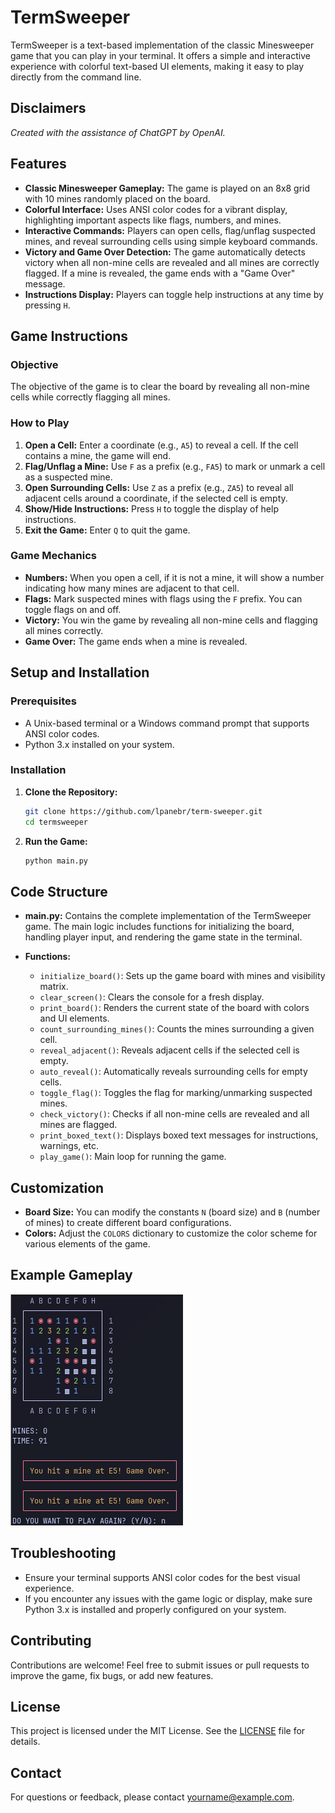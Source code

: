 # TermSweeper

TermSweeper is a text-based implementation of the classic Minesweeper game that you can play in your terminal. It offers a simple and interactive experience with colorful text-based UI elements, making it easy to play directly from the command line.

## Disclaimers

_Created with the assistance of ChatGPT by OpenAI._

## Features

- **Classic Minesweeper Gameplay:** The game is played on an 8x8 grid with 10 mines randomly placed on the board.
- **Colorful Interface:** Uses ANSI color codes for a vibrant display, highlighting important aspects like flags, numbers, and mines.
- **Interactive Commands:** Players can open cells, flag/unflag suspected mines, and reveal surrounding cells using simple keyboard commands.
- **Victory and Game Over Detection:** The game automatically detects victory when all non-mine cells are revealed and all mines are correctly flagged. If a mine is revealed, the game ends with a "Game Over" message.
- **Instructions Display:** Players can toggle help instructions at any time by pressing `H`.

## Game Instructions

### Objective

The objective of the game is to clear the board by revealing all non-mine cells while correctly flagging all mines.

### How to Play

1. **Open a Cell:** Enter a coordinate (e.g., `A5`) to reveal a cell. If the cell contains a mine, the game will end.
2. **Flag/Unflag a Mine:** Use `F` as a prefix (e.g., `FA5`) to mark or unmark a cell as a suspected mine.
3. **Open Surrounding Cells:** Use `Z` as a prefix (e.g., `ZA5`) to reveal all adjacent cells around a coordinate, if the selected cell is empty.
4. **Show/Hide Instructions:** Press `H` to toggle the display of help instructions.
5. **Exit the Game:** Enter `Q` to quit the game.

### Game Mechanics

- **Numbers:** When you open a cell, if it is not a mine, it will show a number indicating how many mines are adjacent to that cell.
- **Flags:** Mark suspected mines with flags using the `F` prefix. You can toggle flags on and off.
- **Victory:** You win the game by revealing all non-mine cells and flagging all mines correctly.
- **Game Over:** The game ends when a mine is revealed.

## Setup and Installation

### Prerequisites

- A Unix-based terminal or a Windows command prompt that supports ANSI color codes.
- Python 3.x installed on your system.

### Installation

1. **Clone the Repository:**

   ```bash
   git clone https://github.com/lpanebr/term-sweeper.git
   cd termsweeper
   ```

2. **Run the Game:**
   ```bash
   python main.py
   ```

## Code Structure

- **main.py:** Contains the complete implementation of the TermSweeper game. The main logic includes functions for initializing the board, handling player input, and rendering the game state in the terminal.

- **Functions:**
  - `initialize_board()`: Sets up the game board with mines and visibility matrix.
  - `clear_screen()`: Clears the console for a fresh display.
  - `print_board()`: Renders the current state of the board with colors and UI elements.
  - `count_surrounding_mines()`: Counts the mines surrounding a given cell.
  - `reveal_adjacent()`: Reveals adjacent cells if the selected cell is empty.
  - `auto_reveal()`: Automatically reveals surrounding cells for empty cells.
  - `toggle_flag()`: Toggles the flag for marking/unmarking suspected mines.
  - `check_victory()`: Checks if all non-mine cells are revealed and all mines are flagged.
  - `print_boxed_text()`: Displays boxed text messages for instructions, warnings, etc.
  - `play_game()`: Main loop for running the game.

## Customization

- **Board Size:** You can modify the constants `N` (board size) and `B` (number of mines) to create different board configurations.
- **Colors:** Adjust the `COLORS` dictionary to customize the color scheme for various elements of the game.

## Example Gameplay

![image](termSweeper.png)

## Troubleshooting

- Ensure your terminal supports ANSI color codes for the best visual experience.
- If you encounter any issues with the game logic or display, make sure Python 3.x is installed and properly configured on your system.

## Contributing

Contributions are welcome! Feel free to submit issues or pull requests to improve the game, fix bugs, or add new features.

## License

This project is licensed under the MIT License. See the [LICENSE](LICENSE) file for details.

## Contact

For questions or feedback, please contact [yourname@example.com](mailto:yourname@example.com).

